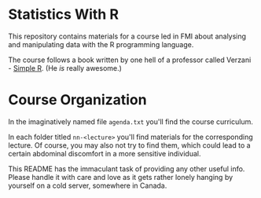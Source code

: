 Statistics With R
=================

This repository contains materials for a course led in FMI about analysing and
manipulating data with the R programming language.

The course follows a book written by one hell of a professor called Verzani - [Simple R](https://cran.r-project.org/doc/contrib/Verzani-SimpleR.pdf). (He *is* really awesome.)

Course Organization
===================

In the imaginatively named file `agenda.txt` you'll find the course curriculum.

In each folder titled `nn-<lecture>` you'll find materials for the corresponding
lecture. Of course, you may also not try to find them, which could lead to a
certain abdominal discomfort in a more sensitive individual.

This README has the immaculant task of providing any other useful info. Please
handle it with care and love as it gets rather lonely hanging by yourself on a
cold server, somewhere in Canada.

